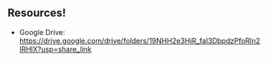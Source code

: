 ## Resources!
+ Google Drive: https://drive.google.com/drive/folders/19NHH2e3HjR_faI3DbpdzPfoRIn2lRHlX?usp=share_link
